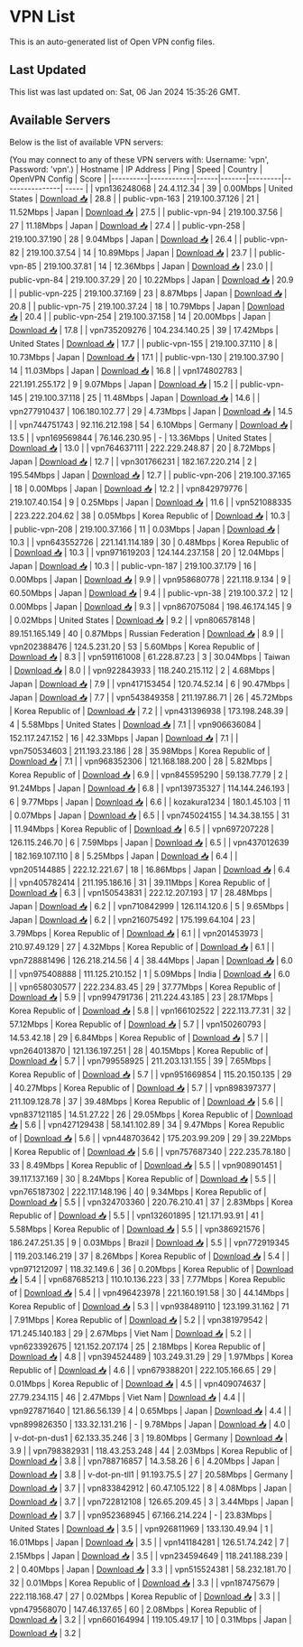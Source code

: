 # VPN List

This is an auto-generated list of Open VPN config files.

## Last Updated

This list was last updated on: Sat, 06 Jan 2024 15:35:26 GMT.

## Available Servers

Below is the list of available VPN servers:

(You may connect to any of these VPN servers with: Username: 'vpn', Password: 'vpn'.)
| Hostname | IP Address | Ping | Speed | Country | OpenVPN Config | Score |
|----------|------------|------|-------|---------|----------------| ----- |
| vpn136248068 | 24.4.112.34 | 39 | 0.00Mbps | United States | [Download 📥](./configs/server_0_US.ovpn) | 28.8 |
| public-vpn-163 | 219.100.37.126 | 21 | 11.52Mbps | Japan | [Download 📥](./configs/server_1_JP.ovpn) | 27.5 |
| public-vpn-94 | 219.100.37.56 | 27 | 11.18Mbps | Japan | [Download 📥](./configs/server_2_JP.ovpn) | 27.4 |
| public-vpn-258 | 219.100.37.190 | 28 | 9.04Mbps | Japan | [Download 📥](./configs/server_3_JP.ovpn) | 26.4 |
| public-vpn-82 | 219.100.37.54 | 14 | 10.89Mbps | Japan | [Download 📥](./configs/server_4_JP.ovpn) | 23.7 |
| public-vpn-85 | 219.100.37.81 | 14 | 12.36Mbps | Japan | [Download 📥](./configs/server_5_JP.ovpn) | 23.0 |
| public-vpn-84 | 219.100.37.29 | 20 | 10.22Mbps | Japan | [Download 📥](./configs/server_6_JP.ovpn) | 20.9 |
| public-vpn-225 | 219.100.37.169 | 23 | 8.87Mbps | Japan | [Download 📥](./configs/server_7_JP.ovpn) | 20.8 |
| public-vpn-75 | 219.100.37.24 | 18 | 10.79Mbps | Japan | [Download 📥](./configs/server_8_JP.ovpn) | 20.4 |
| public-vpn-254 | 219.100.37.158 | 14 | 20.00Mbps | Japan | [Download 📥](./configs/server_9_JP.ovpn) | 17.8 |
| vpn735209276 | 104.234.140.25 | 39 | 17.42Mbps | United States | [Download 📥](./configs/server_10_US.ovpn) | 17.7 |
| public-vpn-155 | 219.100.37.110 | 8 | 10.73Mbps | Japan | [Download 📥](./configs/server_11_JP.ovpn) | 17.1 |
| public-vpn-130 | 219.100.37.90 | 14 | 11.03Mbps | Japan | [Download 📥](./configs/server_12_JP.ovpn) | 16.8 |
| vpn174802783 | 221.191.255.172 | 9 | 9.07Mbps | Japan | [Download 📥](./configs/server_13_JP.ovpn) | 15.2 |
| public-vpn-145 | 219.100.37.118 | 25 | 11.48Mbps | Japan | [Download 📥](./configs/server_14_JP.ovpn) | 14.6 |
| vpn277910437 | 106.180.102.77 | 29 | 4.73Mbps | Japan | [Download 📥](./configs/server_15_JP.ovpn) | 14.5 |
| vpn744751743 | 92.116.212.198 | 54 | 6.10Mbps | Germany | [Download 📥](./configs/server_16_DE.ovpn) | 13.5 |
| vpn169569844 | 76.146.230.95 | - | 13.36Mbps | United States | [Download 📥](./configs/server_17_US.ovpn) | 13.0 |
| vpn764637111 | 222.229.248.87 | 20 | 8.72Mbps | Japan | [Download 📥](./configs/server_18_JP.ovpn) | 12.7 |
| vpn301766231 | 182.167.220.214 | 2 | 195.54Mbps | Japan | [Download 📥](./configs/server_19_JP.ovpn) | 12.7 |
| public-vpn-206 | 219.100.37.165 | 18 | 0.00Mbps | Japan | [Download 📥](./configs/server_20_JP.ovpn) | 12.2 |
| vpn842979776 | 219.107.40.154 | 9 | 0.25Mbps | Japan | [Download 📥](./configs/server_21_JP.ovpn) | 11.6 |
| vpn521088335 | 223.222.204.62 | 38 | 0.05Mbps | Korea Republic of | [Download 📥](./configs/server_22_KR.ovpn) | 10.3 |
| public-vpn-208 | 219.100.37.166 | 11 | 0.03Mbps | Japan | [Download 📥](./configs/server_23_JP.ovpn) | 10.3 |
| vpn643552726 | 221.141.114.189 | 30 | 0.48Mbps | Korea Republic of | [Download 📥](./configs/server_24_KR.ovpn) | 10.3 |
| vpn971619203 | 124.144.237.158 | 20 | 12.04Mbps | Japan | [Download 📥](./configs/server_25_JP.ovpn) | 10.3 |
| public-vpn-187 | 219.100.37.179 | 16 | 0.00Mbps | Japan | [Download 📥](./configs/server_26_JP.ovpn) | 9.9 |
| vpn958680778 | 221.118.9.134 | 9 | 60.50Mbps | Japan | [Download 📥](./configs/server_27_JP.ovpn) | 9.4 |
| public-vpn-38 | 219.100.37.2 | 12 | 0.00Mbps | Japan | [Download 📥](./configs/server_28_JP.ovpn) | 9.3 |
| vpn867075084 | 198.46.174.145 | 9 | 0.02Mbps | United States | [Download 📥](./configs/server_29_US.ovpn) | 9.2 |
| vpn806578148 | 89.151.165.149 | 40 | 0.87Mbps | Russian Federation | [Download 📥](./configs/server_30_RU.ovpn) | 8.9 |
| vpn202388476 | 124.5.231.20 | 53 | 5.60Mbps | Korea Republic of | [Download 📥](./configs/server_31_KR.ovpn) | 8.3 |
| vpn591161008 | 61.228.87.23 | 3 | 30.04Mbps | Taiwan | [Download 📥](./configs/server_32_TW.ovpn) | 8.0 |
| vpn922843933 | 118.240.215.112 | 2 | 4.68Mbps | Japan | [Download 📥](./configs/server_33_JP.ovpn) | 7.9 |
| vpn417153454 | 120.74.52.14 | 6 | 90.47Mbps | Japan | [Download 📥](./configs/server_34_JP.ovpn) | 7.7 |
| vpn543849358 | 211.197.86.71 | 26 | 45.72Mbps | Korea Republic of | [Download 📥](./configs/server_35_KR.ovpn) | 7.2 |
| vpn431396938 | 173.198.248.39 | 4 | 5.58Mbps | United States | [Download 📥](./configs/server_36_US.ovpn) | 7.1 |
| vpn906636084 | 152.117.247.152 | 16 | 42.33Mbps | Japan | [Download 📥](./configs/server_37_JP.ovpn) | 7.1 |
| vpn750534603 | 211.193.23.186 | 28 | 35.98Mbps | Korea Republic of | [Download 📥](./configs/server_38_KR.ovpn) | 7.1 |
| vpn968352306 | 121.168.188.200 | 28 | 5.82Mbps | Korea Republic of | [Download 📥](./configs/server_39_KR.ovpn) | 6.9 |
| vpn845595290 | 59.138.77.79 | 2 | 91.24Mbps | Japan | [Download 📥](./configs/server_40_JP.ovpn) | 6.8 |
| vpn139735327 | 114.144.246.193 | 6 | 9.77Mbps | Japan | [Download 📥](./configs/server_41_JP.ovpn) | 6.6 |
| kozakura1234 | 180.1.45.103 | 11 | 0.07Mbps | Japan | [Download 📥](./configs/server_42_JP.ovpn) | 6.5 |
| vpn745024155 | 14.34.38.155 | 31 | 11.94Mbps | Korea Republic of | [Download 📥](./configs/server_43_KR.ovpn) | 6.5 |
| vpn697207228 | 126.115.246.70 | 6 | 7.59Mbps | Japan | [Download 📥](./configs/server_44_JP.ovpn) | 6.5 |
| vpn437012639 | 182.169.107.110 | 8 | 5.25Mbps | Japan | [Download 📥](./configs/server_45_JP.ovpn) | 6.4 |
| vpn205144885 | 222.12.221.67 | 18 | 16.86Mbps | Japan | [Download 📥](./configs/server_46_JP.ovpn) | 6.4 |
| vpn405782414 | 211.195.186.16 | 31 | 39.11Mbps | Korea Republic of | [Download 📥](./configs/server_47_KR.ovpn) | 6.3 |
| vpn150543831 | 222.12.207.193 | 17 | 28.48Mbps | Japan | [Download 📥](./configs/server_48_JP.ovpn) | 6.2 |
| vpn710842999 | 126.114.120.6 | 5 | 9.65Mbps | Japan | [Download 📥](./configs/server_49_JP.ovpn) | 6.2 |
| vpn216075492 | 175.199.64.104 | 23 | 3.79Mbps | Korea Republic of | [Download 📥](./configs/server_50_KR.ovpn) | 6.1 |
| vpn201453973 | 210.97.49.129 | 27 | 4.32Mbps | Korea Republic of | [Download 📥](./configs/server_51_KR.ovpn) | 6.1 |
| vpn728881496 | 126.218.214.56 | 4 | 38.44Mbps | Japan | [Download 📥](./configs/server_52_JP.ovpn) | 6.0 |
| vpn975408888 | 111.125.210.152 | 1 | 5.09Mbps | India | [Download 📥](./configs/server_53_IN.ovpn) | 6.0 |
| vpn658030577 | 222.234.83.45 | 29 | 37.77Mbps | Korea Republic of | [Download 📥](./configs/server_54_KR.ovpn) | 5.9 |
| vpn994791736 | 211.224.43.185 | 23 | 28.17Mbps | Korea Republic of | [Download 📥](./configs/server_55_KR.ovpn) | 5.8 |
| vpn166102522 | 222.113.77.31 | 32 | 57.12Mbps | Korea Republic of | [Download 📥](./configs/server_56_KR.ovpn) | 5.7 |
| vpn150260793 | 14.53.42.18 | 29 | 6.84Mbps | Korea Republic of | [Download 📥](./configs/server_57_KR.ovpn) | 5.7 |
| vpn264013870 | 121.136.197.251 | 28 | 40.15Mbps | Korea Republic of | [Download 📥](./configs/server_58_KR.ovpn) | 5.7 |
| vpn799558925 | 211.203.131.155 | 39 | 7.65Mbps | Korea Republic of | [Download 📥](./configs/server_59_KR.ovpn) | 5.7 |
| vpn951669854 | 115.20.150.135 | 29 | 40.27Mbps | Korea Republic of | [Download 📥](./configs/server_60_KR.ovpn) | 5.7 |
| vpn898397377 | 211.109.128.78 | 37 | 39.48Mbps | Korea Republic of | [Download 📥](./configs/server_61_KR.ovpn) | 5.6 |
| vpn837121185 | 14.51.27.22 | 26 | 29.05Mbps | Korea Republic of | [Download 📥](./configs/server_62_KR.ovpn) | 5.6 |
| vpn427129438 | 58.141.102.89 | 34 | 9.47Mbps | Korea Republic of | [Download 📥](./configs/server_63_KR.ovpn) | 5.6 |
| vpn448703642 | 175.203.99.209 | 29 | 39.22Mbps | Korea Republic of | [Download 📥](./configs/server_64_KR.ovpn) | 5.6 |
| vpn757687340 | 222.235.78.180 | 33 | 8.49Mbps | Korea Republic of | [Download 📥](./configs/server_65_KR.ovpn) | 5.5 |
| vpn908901451 | 39.117.137.169 | 30 | 8.24Mbps | Korea Republic of | [Download 📥](./configs/server_66_KR.ovpn) | 5.5 |
| vpn765187302 | 222.117.148.196 | 40 | 9.34Mbps | Korea Republic of | [Download 📥](./configs/server_67_KR.ovpn) | 5.5 |
| vpn324703360 | 220.76.210.41 | 37 | 2.83Mbps | Korea Republic of | [Download 📥](./configs/server_68_KR.ovpn) | 5.5 |
| vpn132601895 | 121.171.93.91 | 41 | 5.58Mbps | Korea Republic of | [Download 📥](./configs/server_69_KR.ovpn) | 5.5 |
| vpn386921576 | 186.247.251.35 | 9 | 0.03Mbps | Brazil | [Download 📥](./configs/server_70_BR.ovpn) | 5.5 |
| vpn772919345 | 119.203.146.219 | 37 | 8.26Mbps | Korea Republic of | [Download 📥](./configs/server_71_KR.ovpn) | 5.4 |
| vpn971212097 | 118.32.149.6 | 36 | 0.20Mbps | Korea Republic of | [Download 📥](./configs/server_72_KR.ovpn) | 5.4 |
| vpn687685213 | 110.10.136.223 | 33 | 7.77Mbps | Korea Republic of | [Download 📥](./configs/server_73_KR.ovpn) | 5.4 |
| vpn496423978 | 221.160.191.58 | 30 | 44.14Mbps | Korea Republic of | [Download 📥](./configs/server_74_KR.ovpn) | 5.3 |
| vpn938489110 | 123.199.31.162 | 71 | 7.91Mbps | Korea Republic of | [Download 📥](./configs/server_75_KR.ovpn) | 5.2 |
| vpn381979542 | 171.245.140.183 | 29 | 2.67Mbps | Viet Nam | [Download 📥](./configs/server_76_VN.ovpn) | 5.2 |
| vpn623392675 | 121.152.207.174 | 25 | 2.18Mbps | Korea Republic of | [Download 📥](./configs/server_77_KR.ovpn) | 4.8 |
| vpn394524489 | 103.249.31.29 | 29 | 1.97Mbps | Korea Republic of | [Download 📥](./configs/server_78_KR.ovpn) | 4.6 |
| vpn679388201 | 222.105.166.65 | 29 | 0.01Mbps | Korea Republic of | [Download 📥](./configs/server_79_KR.ovpn) | 4.5 |
| vpn409074637 | 27.79.234.115 | 46 | 2.47Mbps | Viet Nam | [Download 📥](./configs/server_80_VN.ovpn) | 4.4 |
| vpn927871640 | 121.86.56.139 | 4 | 0.65Mbps | Japan | [Download 📥](./configs/server_81_JP.ovpn) | 4.4 |
| vpn899826350 | 133.32.131.216 | - | 9.78Mbps | Japan | [Download 📥](./configs/server_82_JP.ovpn) | 4.0 |
| v-dot-pn-dus1 | 62.133.35.246 | 3 | 19.80Mbps | Germany | [Download 📥](./configs/server_83_DE.ovpn) | 3.9 |
| vpn798382931 | 118.43.253.248 | 44 | 2.03Mbps | Korea Republic of | [Download 📥](./configs/server_84_KR.ovpn) | 3.8 |
| vpn788716857 | 14.3.58.26 | 6 | 4.20Mbps | Japan | [Download 📥](./configs/server_85_JP.ovpn) | 3.8 |
| v-dot-pn-tll1 | 91.193.75.5 | 27 | 20.58Mbps | Germany | [Download 📥](./configs/server_86_DE.ovpn) | 3.7 |
| vpn833842912 | 60.47.105.122 | 8 | 4.08Mbps | Japan | [Download 📥](./configs/server_87_JP.ovpn) | 3.7 |
| vpn722812108 | 126.65.209.45 | 3 | 3.44Mbps | Japan | [Download 📥](./configs/server_88_JP.ovpn) | 3.7 |
| vpn952368945 | 67.166.214.224 | - | 23.83Mbps | United States | [Download 📥](./configs/server_89_US.ovpn) | 3.5 |
| vpn926811969 | 133.130.49.94 | 1 | 16.01Mbps | Japan | [Download 📥](./configs/server_90_JP.ovpn) | 3.5 |
| vpn141184281 | 126.51.74.242 | 7 | 2.15Mbps | Japan | [Download 📥](./configs/server_91_JP.ovpn) | 3.5 |
| vpn234594649 | 118.241.188.239 | 2 | 0.40Mbps | Japan | [Download 📥](./configs/server_92_JP.ovpn) | 3.3 |
| vpn515524381 | 58.232.181.70 | 32 | 0.01Mbps | Korea Republic of | [Download 📥](./configs/server_93_KR.ovpn) | 3.3 |
| vpn187475679 | 222.118.168.47 | 27 | 0.02Mbps | Korea Republic of | [Download 📥](./configs/server_94_KR.ovpn) | 3.3 |
| vpn479568070 | 147.46.137.65 | 60 | 2.08Mbps | Korea Republic of | [Download 📥](./configs/server_95_KR.ovpn) | 3.2 |
| vpn660164994 | 119.105.49.17 | 10 | 0.31Mbps | Japan | [Download 📥](./configs/server_96_JP.ovpn) | 3.2 |
